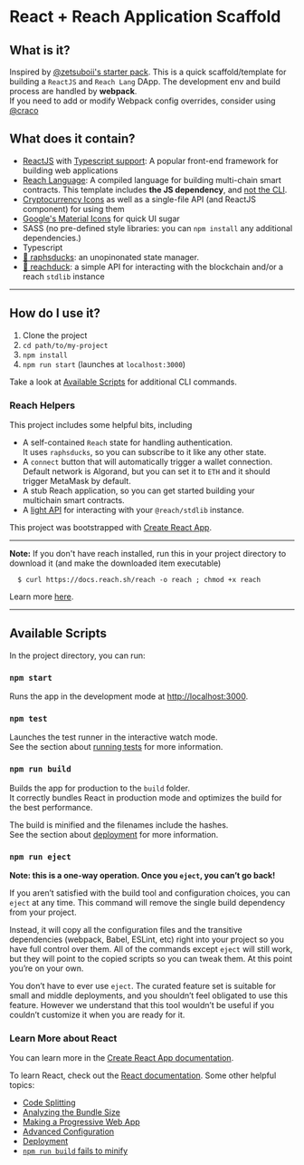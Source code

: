 # React + Reach Application Scaffold

## What is it? 

Inspired by [@zetsuboii's starter pack](https://github.com/Zetsuboii/reach-react-starter). This is a quick scaffold/template for building a `ReactJS` and `Reach Lang` DApp. The development env and build process are handled by **webpack**.\
If you need to add or modify Webpack config overrides, consider using [@craco](https://github.com/gsoft-inc/craco/blob/master/packages/craco/README.md#installation)

## What does it contain? 

* [ReactJS](https://github.com/facebook/create-react-app) with [Typescript support](https://www.typescriptlang.org/): A popular front-end framework for building web applications 
* [Reach Language](https://docs.reach.sh/): A compiled language for building multi-chain smart contracts. This template includes **the JS dependency**, and [not the CLI](#installing-the-reach-cli).
* [Cryptocurrency Icons](https://github.com/spothq/cryptocurrency-icons) as well as a single-file API (and ReactJS component) for using them
* [Google's Material Icons](https://fonts.google.com/icons) for quick UI sugar
* SASS (no pre-defined style libraries: you can `npm install` any additional dependencies.)
* Typescript
* [🦆 raphsducks](https://github.com/JACK-COM/raphsducks): an unopinonated state manager.
* [🦆 reachduck](https://github.com/JACK-COM/reachduck): a simple API for interacting with the blockchain and/or a reach `stdlib` instance

---
## How do I use it?

1. Clone the project
2. `cd path/to/my-project`
3. `npm install` 
4. `npm run start` (launches at `localhost:3000`) 

Take a look at [Available Scripts](#available-scripts) for additional CLI commands.

### Reach Helpers
This project includes some helpful bits, including 
* A self-contained `Reach` state for handling authentication.\
    It uses `raphsducks`, so you can subscribe to it like any other state.
* A `connect` button that will automatically trigger a wallet connection.
    Default network is Algorand, but you can set it to `ETH` and it should trigger MetaMask by default.
* A stub Reach application, so you can get started building your multichain smart contracts.
* A [light API](https://github.com/JACK-COM/reachduck) for interacting with your `@reach/stdlib` instance.


This project was bootstrapped with [Create React App](https://github.com/facebook/create-react-app). 

---

**Note:** If you don't have reach installed, run this in your project directory to download it (and make the downloaded item executable)
```
  $ curl https://docs.reach.sh/reach -o reach ; chmod +x reach
```

Learn more [here](https://docs.reach.sh/index.html).

---

## Available Scripts

In the project directory, you can run:

### `npm start`

Runs the app in the development mode at [http://localhost:3000](http://localhost:3000).


### `npm test`

Launches the test runner in the interactive watch mode.\
See the section about [running tests](https://facebook.github.io/create-react-app/docs/running-tests) for more information.

### `npm run build`

Builds the app for production to the `build` folder.\
It correctly bundles React in production mode and optimizes the build for the best performance.

The build is minified and the filenames include the hashes.\
See the section about [deployment](https://facebook.github.io/create-react-app/docs/deployment) for more information.

### `npm run eject`

**Note: this is a one-way operation. Once you `eject`, you can’t go back!**

If you aren’t satisfied with the build tool and configuration choices, you can `eject` at any time. This command will remove the single build dependency from your project.

Instead, it will copy all the configuration files and the transitive dependencies (webpack, Babel, ESLint, etc) right into your project so you have full control over them. All of the commands except `eject` will still work, but they will point to the copied scripts so you can tweak them. At this point you’re on your own.

You don’t have to ever use `eject`. The curated feature set is suitable for small and middle deployments, and you shouldn’t feel obligated to use this feature. However we understand that this tool wouldn’t be useful if you couldn’t customize it when you are ready for it.

### Learn More about React

You can learn more in the [Create React App documentation](https://facebook.github.io/create-react-app/docs/getting-started).

To learn React, check out the [React documentation](https://reactjs.org/). Some other helpful topics:

* [Code Splitting](https://facebook.github.io/create-react-app/docs/code-splitting)
* [Analyzing the Bundle Size](https://facebook.github.io/create-react-app/docs/analyzing-the-bundle-size)
* [Making a Progressive Web App](https://facebook.github.io/create-react-app/docs/making-a-progressive-web-app)
* [Advanced Configuration](https://facebook.github.io/create-react-app/docs/advanced-configuration)
* [Deployment](https://facebook.github.io/create-react-app/docs/deployment)
* [`npm run build` fails to minify](https://facebook.github.io/create-react-app/docs/troubleshooting#npm-run-build-fails-to-minify)
